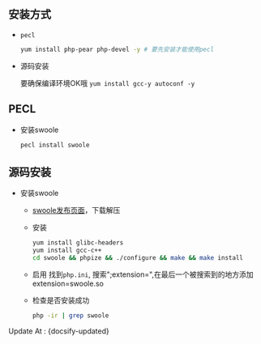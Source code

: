## 安装方式

- `pecl` 

  ```bash
  yum install php-pear php-devel -y # 要先安装才能使用pecl
  ```

- 源码安装

  要确保编译环境OK哦 `yum install gcc-y autoconf -y `

  

## PECL

- 安装swoole

  ```bash
  pecl install swoole
  ```

## 源码安装

- 安装swoole

  - [swoole发布页面](https://github.com/swoole/swoole-src/releases)，下载解压

  - 安装

    ```bash
    yum install glibc-headers
    yum install gcc-c++
    cd swoole && phpize && ./configure && make && make install
    ```

  - 启用 找到`php.ini`, 搜索";extension=",在最后一个被搜索到的地方添加extension=swoole.so

  - 检查是否安装成功

    ```bash
    php -ir | grep swoole
    ```

    

Update At : {docsify-updated}